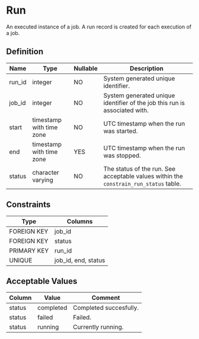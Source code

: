 # Run

An executed instance of a job. A run record is created for each execution of a job.

## Definition

<!-- definition -->
| Name   | Type                     | Nullable | Description                                                                           |
| ------ | ------------------------ | -------- | ------------------------------------------------------------------------------------- |
| run_id | integer                  | NO       | System generated unique identifier.                                                   |
| job_id | integer                  | NO       | System generated unique identifier of the job this run is associated with.            |
| start  | timestamp with time zone | NO       | UTC timestamp when the run was started.                                               |
| end    | timestamp with time zone | YES      | UTC timestamp when the run was stopped.                                               |
| status | character varying        | NO       | The status of the run. See acceptable values within the `constrain_run_status` table. |
<!-- definitionstop -->

## Constraints

<!-- constraint -->
| Type        | Columns             |
| ----------- | ------------------- |
| FOREIGN KEY | job_id              |
| FOREIGN KEY | status              |
| PRIMARY KEY | run_id              |
| UNIQUE      | job_id, end, status |
<!-- constraintstop -->

## Acceptable Values

<!-- acceptablevalues -->
| Column | Value     | Comment                |
| ------ | --------- | ---------------------- |
| status | completed | Completed succesfully. |
| status | failed    | Failed.                |
| status | running   | Currently running.     |
<!-- acceptablevaluesstop -->
